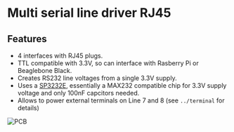 Multi serial line driver RJ45
=============================

Features
--------
   - 4 interfaces with RJ45 plugs.
   - TTL compatible with 3.3V, so can interface with Rasberry Pi or
     Beaglebone Black.
   - Creates RS232 line voltages from a single 3.3V supply.
   - Uses a [SP3232E][sp3232-spec], essentially a MAX232 compatible chip
     for 3.3V supply voltage and only 100nF capcitors needed.
   - Allows to power external terminals on Line 7 and 8 (see `../terminal` for
     details)

![PCB][pcb]

[pcb]: https://github.com/hzeller/rfid-access-control/raw/master/img/multi-interface-pcb.png
[sp3232-spec]: http://www.exar.com/common/content/document.ashx?id=619

